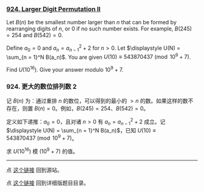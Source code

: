 ### [924. Larger Digit Permutation II](https://projecteuler.net/problem=924)

Let $B(n)$ be the smallest number larger than $n$ that can be formed by rearranging digits of $n$, or $0$ if no such number exists. For example, $B(245) = 254$ and $B(542) = 0$.

Define $a_0 = 0$ and $a_n = a_{n - 1}^2 + 2$ for $n > 0$. Let $\displaystyle U(N) = \sum_{n = 1}^N B(a_n)$. You are given $U(10) \equiv 543870437 \pmod{10^9+7}$.

Find $U(10^{16})$. Give your answer modulo $10^9 + 7$.

### 924. 更大的数位排列数 2

记 $B(n)$ 为：通过重排 $n$ 的数位，可以得到的最小的 $> n$ 的数。如果这样的数不存在，则置 $B(n) = 0$。例如，$B(245) = 254$、$B(542) = 0$。

定义如下递推：$a_0 = 0$，且对诸 $n > 0$ 有 $a_n = a_{n - 1}^2 + 2$ 成立。记 $\displaystyle U(N) = \sum_{n = 1}^N B(a_n)$，已知 $U(10) \equiv 543870437 \pmod{10^9+7}$。

求 $U(10^{16})$ 模 $(10^9 + 7)$ 的值。

---

点 [这个链接](https://fsy-juruo.github.io/pe-chinese-translation/) 回到源站。

点 [这个链接](https://fsy-juruo.github.io/pe-chinese-translation/detailed_content_archives.html) 回到详细版题目目录。